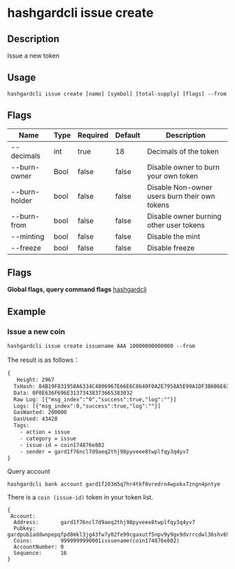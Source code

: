 # hashgardcli issue create

## Description

Issue a new token

## Usage

```shell
hashgardcli issue create [name] [symbol] [total-supply] [flags] --from
```

## Flags

| Name          | Type| Required  | Default| Description                               |
| ------------- | ---- | -------- | ------ | --------------------------------------- |
| --decimals    | int  | true   | 18     | Decimals of the token |
| --burn-owner  | Bool | false   | false  | Disable owner to burn your own token|
| --burn-holder | bool | false  | false  | Disable Non-owner users burn their own tokens|
| --burn-from   | bool | false   | false  | Disable owner burning other user tokens|
| --minting     | bool | false   | false  | Disable the mint              |
| --freeze      | bool | false | false  | Disable freeze          |



## Flags
**Global flags, query command flags** [hashgardcli](../README.md)

## Example

### Issue a new coin

```shell
hashgardcli issue create issuename AAA 10000000000000 --from
```

The result is as follows：

```txt
{
   Height: 2967
  TxHash: 84B19F831958A6334C4806967E66E6C8640F0A2E7958A5E99A1DF3B6B6E6378C
  Data: 0F0E636F696E31373438373665383032
  Raw Log: [{"msg_index":"0","success":true,"log":""}]
  Logs: [{"msg_index":0,"success":true,"log":""}]
  GasWanted: 200000
  GasUsed: 43428
  Tags:
    - action = issue
    - category = issue
    - issue-id = coin174876e802
    - sender = gard1f76ncl7d9aeq2thj98pyveee8twplfqy3q4yv7
}
```

Query account

```shell
hashgardcli bank account gard1f203m5q7hr4tkf0vredrn4wpxkx7zngn4pntye
```

There is a `coin (issue-id)` token in your token list.

```shell
{
 Account:
  Address:       gard1f76ncl7d9aeq2thj98pyveee8twplfqy3q4yv7
  Pubkey:        gardpub1addwnpepqfpd8mkl3jg43fw7y02fe99cgaxutf5npv9y9gx9dvrrcdwl36shv694apw
  Coins:         9999999990001issuename(coin174876e802)
  AccountNumber: 0
  Sequence:      16
}
```
